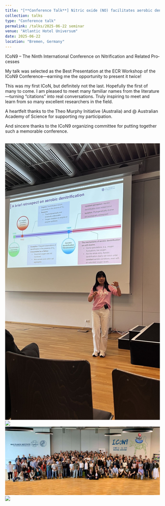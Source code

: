 ```yaml
---
title: "[**Conference Talk**] Nitric oxide (NO) facilitates aerobic denitrification via establishing a metabolically anoxic environment"
collection: talks
type: "Conference talk"
permalink: /talks/2025-06-22 seminar
venue: "Atlantic Hotel Universum"
date: 2025-06-22
location: "Bremen, Germany"
---
```


ICoN9 – The Ninth In­ter­na­tional Con­fer­ence on Ni­tri­fic­a­tion and Re­lated Pro­cesses

My talk was selected as the Best Presentation at the ECR Workshop of the ICoN9 Conference—earning me the opportunity to present it twice!

This was my first ICoN, but definitely not the last. Hopefully the first of many to come. I am pleased to meet many familiar names from the literature—turning “citations” into real conversations. Truly inspiring to meet and learn from so many excellent researchers in the field.

A heartfelt thanks to the Theo Murphy Initiative (Australia) and @ Australian Academy of Science for supporting my participation.

And sincere thanks to the ICoN9 organizing committee for putting together such a memorable conference.

<br/><img src='/images/ICON9.jpg'>
<br/><img src='/images/ICON9-2.jpg'>
<br/><img src='/images/ICON9-3.jpg'>
<br/><img src='/images/ICON9-4.jpg'>